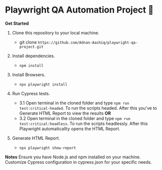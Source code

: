 # Playwright QA Automation Project 🚀

**Get Started**

1. Clone this repository to your local machine.
    - git clone `https://github.com/Adnan-Aashiq/playwright-qa-project.git`

2. Install dependencies.
    - `npm install`
  
3. Install Browsers.
    - `npx playwright install`

4. Run Cypress tests.

    - 3.1 Open terminal in the cloned folder and type `npm run test:critical-headed`. To run the scripts headed. After this you've to Generate HTML Report to view the results **OR**
    - 3.2 Open terminal in the cloned folder and type `npm run test:critical:headless`. To run the scripts headlessly. After this Playwright automaticallty opens the HTML Report.

5. Generate HTML Report.
    - `npx playwright show-report`

**Notes**
Ensure you have Node.js and npm installed on your machine.
Customize Cypress configuration in cypress.json for your specific needs.
